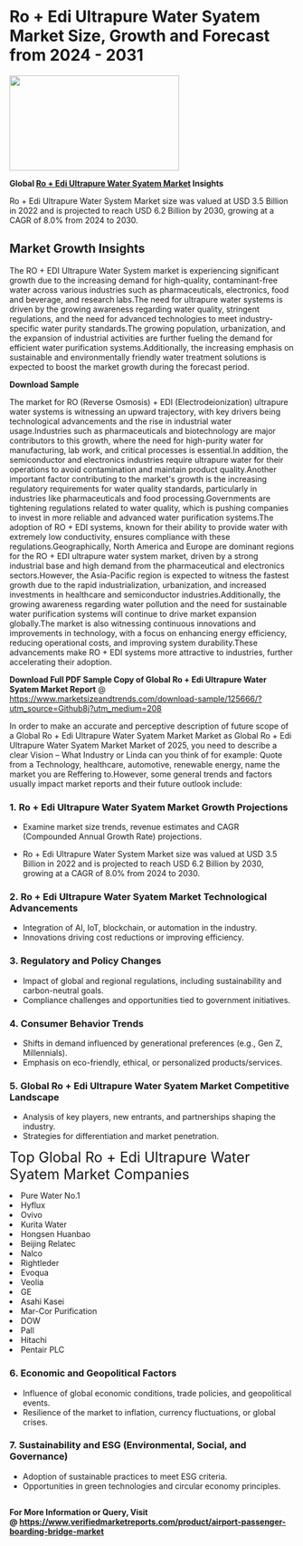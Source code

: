 <H1>Ro + Edi Ultrapure Water Syatem Market Size, Growth and Forecast from 2024 - 2031</H1><img class="aligncenter size-medium wp-image-584254" src="https://thirdeyenews.in/wp-content/uploads/2024/09/Global-Market-Research-300x168.jpeg" alt="" width="300" height="168" /><p><strong>Global&nbsp;<a href="https://www.marketsizeandtrends.com/download-sample/125666/?utm_source=Github8j?utm_medium=208">Ro + Edi Ultrapure Water Syatem Market</a> Insights</strong></p><p>Ro + Edi Ultrapure Water System Market size was valued at USD 3.5 Billion in 2022 and is projected to reach USD 6.2 Billion by 2030, growing at a CAGR of 8.0% from 2024 to 2030.</p><p><h2>Market Growth Insights</h2> <p>The RO + EDI Ultrapure Water System market is experiencing significant growth due to the increasing demand for high-quality, contaminant-free water across various industries such as pharmaceuticals, electronics, food and beverage, and research labs.The need for ultrapure water systems is driven by the growing awareness regarding water quality, stringent regulations, and the need for advanced technologies to meet industry-specific water purity standards.The growing population, urbanization, and the expansion of industrial activities are further fueling the demand for efficient water purification systems.Additionally, the increasing emphasis on sustainable and environmentally friendly water treatment solutions is expected to boost the market growth during the forecast period.</p> <p><strong>Download Sample</strong></p> <p>The market for RO (Reverse Osmosis) + EDI (Electrodeionization) ultrapure water systems is witnessing an upward trajectory, with key drivers being technological advancements and the rise in industrial water usage.Industries such as pharmaceuticals and biotechnology are major contributors to this growth, where the need for high-purity water for manufacturing, lab work, and critical processes is essential.In addition, the semiconductor and electronics industries require ultrapure water for their operations to avoid contamination and maintain product quality.Another important factor contributing to the market's growth is the increasing regulatory requirements for water quality standards, particularly in industries like pharmaceuticals and food processing.Governments are tightening regulations related to water quality, which is pushing companies to invest in more reliable and advanced water purification systems.The adoption of RO + EDI systems, known for their ability to provide water with extremely low conductivity, ensures compliance with these regulations.Geographically, North America and Europe are dominant regions for the RO + EDI ultrapure water system market, driven by a strong industrial base and high demand from the pharmaceutical and electronics sectors.However, the Asia-Pacific region is expected to witness the fastest growth due to the rapid industrialization, urbanization, and increased investments in healthcare and semiconductor industries.Additionally, the growing awareness regarding water pollution and the need for sustainable water purification systems will continue to drive market expansion globally.The market is also witnessing continuous innovations and improvements in technology, with a focus on enhancing energy efficiency, reducing operational costs, and improving system durability.These advancements make RO + EDI systems more attractive to industries, further accelerating their adoption.<p><span class=""><strong>Download Full PDF Sample Copy of Global Ro + Edi Ultrapure Water Syatem Market Report</strong> @ <a href="https://www.marketsizeandtrends.com/download-sample/125666/?utm_source=Github8j?utm_medium=208" target="_blank">https://www.marketsizeandtrends.com/download-sample/125666/?utm_source=Github8j?utm_medium=208</a></span></p><p>In order to make an accurate and perceptive description of future scope of a Global&nbsp;Ro + Edi Ultrapure Water Syatem Market Market as Global&nbsp;Ro + Edi Ultrapure Water Syatem Market Market of 2025, you need to describe a clear Vision &ndash; What Industry or Linda can you think of for example: Quote from a Technology, healthcare, automotive, renewable energy, name the market you are Reffering to.However, some general trends and factors usually impact market reports and their future outlook include:</p><h3>1.&nbsp;<strong>Ro + Edi Ultrapure Water Syatem Market Growth Projections</strong></h3><ul><li>Examine market size trends, revenue estimates and CAGR (Compounded Annual Growth Rate) projections.</li><li><p>Ro + Edi Ultrapure Water System Market size was valued at USD 3.5 Billion in 2022 and is projected to reach USD 6.2 Billion by 2030, growing at a CAGR of 8.0% from 2024 to 2030.</p></li></ul><h3>2.&nbsp;<strong>Ro + Edi Ultrapure Water Syatem Market Technological Advancements</strong></h3><ul><li>Integration of AI, IoT, blockchain, or automation in the industry.</li><li>Innovations driving cost reductions or improving efficiency.</li></ul><h3>3.&nbsp;<strong>Regulatory and Policy Changes</strong></h3><ul><li>Impact of global and regional regulations, including sustainability and carbon-neutral goals.</li><li>Compliance challenges and opportunities tied to government initiatives.</li></ul><h3>4.&nbsp;<strong>Consumer Behavior Trends</strong></h3><ul><li>Shifts in demand influenced by generational preferences (e.g., Gen Z, Millennials).</li><li>Emphasis on eco-friendly, ethical, or personalized products/services.</li></ul><h3>5.&nbsp;<strong>Global Ro + Edi Ultrapure Water Syatem Market Competitive Landscape</strong></h3><ul><li>Analysis of key players, new entrants, and partnerships shaping the industry.</li><li>Strategies for differentiation and market penetration.</li></ul><p data-pm-slice="1 1 []"><span style="color: inherit; font-family: inherit; font-size: 25px;">Top Global Ro + Edi Ultrapure Water Syatem Market Companies</span></p><div class="" data-test-id=""><p><li>Pure Water No.1</li><li> Hyflux</li><li> Ovivo</li><li> Kurita Water</li><li> Hongsen Huanbao</li><li> Beijing Relatec</li><li> Nalco</li><li> Rightleder</li><li> Evoqua</li><li> Veolia</li><li> GE</li><li> Asahi Kasei</li><li> Mar-Cor Purification</li><li> DOW</li><li> Pall</li><li> Hitachi</li><li> Pentair PLC</li></p></div><h3>6.&nbsp;<strong>Economic and Geopolitical Factors</strong></h3><ul><li>Influence of global economic conditions, trade policies, and geopolitical events.</li><li>Resilience of the market to inflation, currency fluctuations, or global crises.</li></ul><h3>7.&nbsp;<strong>Sustainability and ESG (Environmental, Social, and Governance)</strong></h3><ul><li>Adoption of sustainable practices to meet ESG criteria.</li><li>Opportunities in green technologies and circular economy principles.</li></ul><h2><strong style="font-size: 14px;">For More Information or Query, Visit @&nbsp;</strong><a style="background-color: #ffffff; font-size: 14px;" href="https://www.marketsizeandtrends.com/report/ro-edi-ultrapure-water-syatem-market/" target="_blank">https://www.verifiedmarketreports.com/product/airport-passenger-boarding-bridge-market</a></h2>